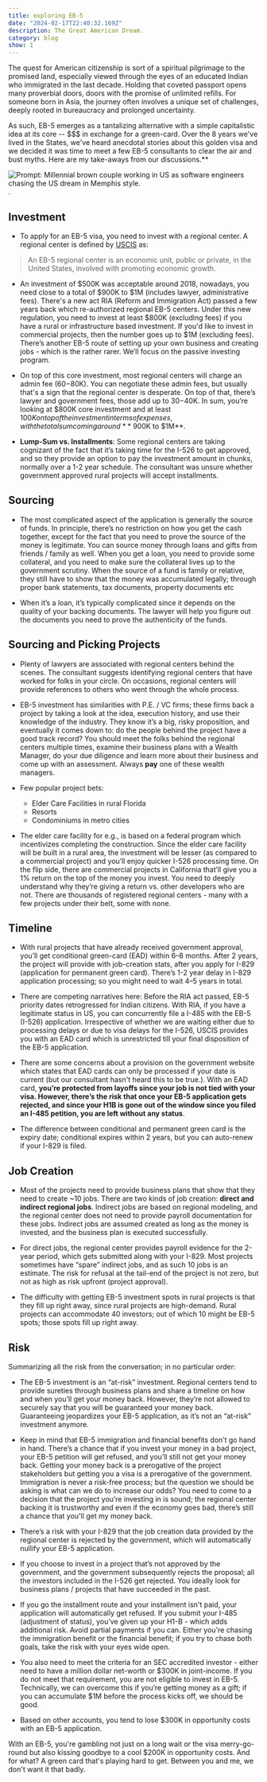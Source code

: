 ```yaml
---
title: exploring EB-5
date: "2024-02-17T22:40:32.169Z"
description: The Great American Dream.
category: blog
show: 1
---
```


The quest for American citizenship is sort of a spiritual pilgrimage to the promised land, especially viewed through the eyes of an educated Indian who immigrated in the last decade. Holding that coveted passport opens many proverbial doors, doors with the promise of unlimited refills. For someone born in Asia, the journey often involves a unique set of challenges, deeply rooted in bureaucracy and prolonged uncertainty. 

As such, EB-5 emerges as a tantalizing alternative with a simple capitalistic idea at its core -- $$$ in exchange for a green-card. Over the 8 years we've lived in the States, we've heard anecdotal stories about this golden visa and we decided it was time to meet a few EB-5 consultants to clear the air and bust myths. Here are my take-aways from our discussions.**

![Prompt: Millennial brown couple working in US as software engineers chasing the US dream in Memphis style.](./eb5.webp).

## Investment

- To apply for an EB-5 visa, you need to invest with a regional center. A regional center is defined by [USCIS](https://www.uscis.gov/working-in-the-united-states/permanent-workers/employment-based-immigration-fifth-preference-eb-5/eb-5-immigrant-investor-regional-centers/approved-eb-5-immigrant-investor-regional-centers) as:

> An EB-5 regional center is an economic unit, public or private, in the United States, involved with promoting economic growth. 

- An investment of $500K was acceptable around 2018, nowadays, you need close to a total of $900K to $1M (includes lawyer, administrative fees). There's a new act RIA (Reform and Immigration Act) passed a few years back which re-authorized regional EB-5 centers. Under this new regulation, you need to invest at least $800K (excluding fees) if you have a rural or infrastructure based investment. If you'd like to invest in commercial projects, then the number goes up to $1M (excluding fees). There’s another EB-5 route of setting up your own business and creating jobs - which is the rather rarer. We’ll focus on the passive investing program.

- On top of this core investment, most regional centers will charge an admin fee ($60-$80K). You can negotiate these admin fees, but usually that's a sign that the regional center is desperate. On top of that, there’s lawyer and government fees, those add up to $30-$40K. In sum, you’re looking at $800K core investment and at least $100K on top of the investment in terms of expenses, with the total sum coming around **~$900K to $1M**.

- **Lump-Sum vs. Installments**: Some regional centers are taking cognizant of the fact that it’s taking time for the I-526 to get approved, and so they provide an option to pay the investment amount in chunks, normally over a 1-2 year schedule. The consultant was unsure whether government approved rural projects will accept installments. 

## Sourcing

- The most complicated aspect of the application is generally the source of funds. In principle, there’s no restriction on how you get the cash together, except for the fact that you need to prove the source of the money is legitimate. You can source money through loans and gifts from friends / family as well. When you get a loan, you need to provide some collateral, and you need to make sure the collateral lives up to the government scrutiny. When the source of a fund is family or relative, they still have to show that the money was accumulated legally; through proper bank statements, tax documents, property documents etc

- When it’s a loan, it’s typically complicated since it depends on the quality of your backing documents. The lawyer will help you figure out the documents you need to prove the authenticity of the funds. 

## Sourcing and Picking Projects

- Plenty of lawyers are associated with regional centers behind the scenes. The consultant suggests identifying regional centers that have worked for folks in your circle. On occasions, regional centers will provide references to others who went through the whole process. 

- EB-5 investment has similarities with P.E. / VC firms; these firms back a project by taking a look at the idea, execution history, and use their knowledge of the industry. They know it’s a big, risky proposition, and eventually it comes down to: do the people behind the project have a good track record? You should meet the folks behind the regional centers multiple times, examine their business plans with a Wealth Manager, do your due diligence and learn more about their business and come up with an assessment. Always **pay** one of these wealth managers. 

- Few popular project bets:
    - Elder Care Facilities in rural Florida
    - Resorts 
    - Condominiums in metro cities

- The elder care facility for e.g., is based on a federal program which incentivizes completing the construction. Since the elder care facility will be built in a rural area, the investment will be lesser (as compared to a commercial project) and you’ll enjoy quicker I-526 processing time. On the flip side, there are commercial projects in California that’ll give you a 1% return on the top of the money you invest. You need to deeply understand why they’re giving a return vs. other developers who are not. There are thousands of registered regional centers - many with a few projects under their belt, some with none.

## Timeline

- With rural projects that have already received government approval, you’ll get conditional green-card (EAD) within 6–8 months. After 2 years, the project will provide with job-creation stats, after you apply for I-829 (application for permanent green card). There’s 1-2 year delay in I-829 application processing; so you might need to wait 4–5 years in total.

- There are competing narratives here: Before the RIA act passed, EB-5 priority dates retrogressed for Indian citizens. With RIA, if you have a legitimate status in US, you can concurrently file a I-485 with the EB-5 (I-526) application. Irrespective of whether we are waiting either due to processing delays or due to visa delays for the I-526, USCIS provides you with an EAD card which is unrestricted till your final disposition of the EB-5 application. 

- There are some concerns about a provision on the government website which states that EAD cards can only be processed if your date is current (but our consultant hasn't heard this to be true.). With an EAD card, **you’re protected from layoffs since your job is not tied with your visa. However, there’s the risk that once your EB-5 application gets rejected, and since your H1B is gone out of the window since you filed an I-485 petition, you are left without any status**. 

- The difference between conditional and permanent green card is the expiry date; conditional expires within 2 years, but you can auto-renew if your I-829 is filed.

## Job Creation

- Most of the projects need to provide business plans that show that they need to create ~10 jobs. There are two kinds of job creation: **direct and indirect regional jobs**. Indirect jobs are based on regional modeling, and the regional center does not need to provide payroll documentation for these jobs. Indirect jobs are assumed created as long as the money is invested, and the business plan is executed successfully. 

- For direct jobs, the regional center provides payroll evidence for the 2-year period, which gets submitted along with your I-829. Most projects sometimes have “spare” indirect jobs, and as such 10 jobs is an estimate. The risk for refusal at the tail-end of the project is not zero, but not as high as risk upfront (project approval). 

- The difficulty with getting EB-5 investment spots in rural projects is that they fill up right away, since rural projects are high-demand. Rural projects can accommodate 40 investors; out of which 10 might be EB-5 spots; those spots fill up right away.

## Risk

Summarizing all the risk from the conversation; in no particular order:

- The EB-5 investment is an “at-risk” investment. Regional centers tend to provide sureties through business plans and share a timeline on how and when you’ll get your money back. However, they’re not allowed to securely say that you will be guaranteed your money back. Guaranteeing jeopardizes your EB-5 application, as it’s not an “at-risk” investment anymore. 

- Keep in mind that EB-5 immigration and financial benefits don’t go hand in hand. There’s a chance that if you invest your money in a bad project, your EB-5 petition will get refused, and you’ll still not get your money back. Getting your money back is a prerogative of the project stakeholders but getting you a visa is a prerogative of the government. Immigration is never a risk-free process; but the question we should be asking is what can we do to increase our odds? You need to come to a decision that the project you’re investing in is sound; the regional center backing it is trustworthy and even if the economy goes bad, there’s still a chance that you'll get my money back. 

- There’s a risk with your I-829 that the job creation data provided by the regional center is rejected by the government, which will automatically nullify your EB-5 application.

- If you choose to invest in a project that’s not approved by the government, and the government subsequently rejects the proposal; all the investors included in the I-526 get rejected. You ideally look for business plans / projects that have succeeded in the past. 

- If you go the installment route and your installment isn't paid, your application will automatically get refused. If you submit your I-485 (adjustment of status), you’ve given up your H1-B - which adds additional risk. Avoid partial payments if you can. Either you're chasing the immigration benefit or the financial benefit; if you try to chase both goals, take the risk with your eyes wide open. 

- You also need to meet the criteria for an SEC accredited investor - either need to have a million dollar net-worth or $300K in joint-income. If you do not meet that requirement, you are not eligible to invest in EB-5. Technically, we can overcome this if you’re getting money as a gift; if you can accumulate $1M before the process kicks off, we should be good. 

- Based on other accounts, you tend to lose $300K in opportunity costs with an EB-5 application.

With an EB-5, you're gambling not just on a long wait or the visa merry-go-round but also kissing goodbye to a cool $200K in opportunity costs. And for what? A green card that's playing hard to get. Between you and me, we don't want it that badly.

